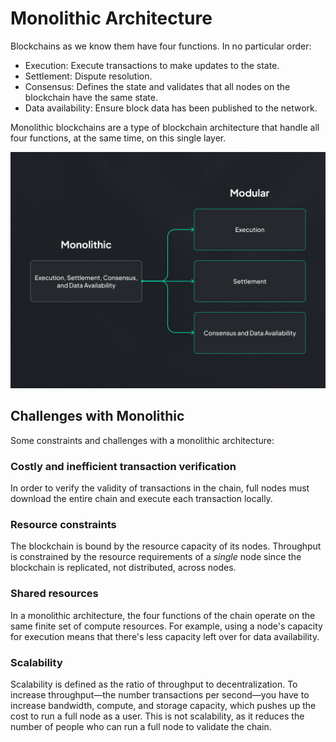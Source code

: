# Monolithic Architecture

Blockchains as we know them have four functions. In no particular order:

- Execution: Execute transactions to make updates to the state.
- Settlement: Dispute resolution.
- Consensus: Defines the state and validates that all nodes on the blockchain have the same state.
- Data availability: Ensure block data has been published to the network.

Monolithic blockchains are a type of blockchain architecture that handle all four functions, at the same time, on this single layer.

![monolithic](./images/monolithic.png)

## Challenges with Monolithic

Some constraints and challenges with a monolithic architecture:

### Costly and inefficient transaction verification

In order to verify the validity of transactions in the chain, full nodes must download the entire chain and execute each transaction locally.

### Resource constraints

The blockchain is bound by the resource capacity of its nodes. Throughput is constrained by the resource requirements of a _single_ node since the blockchain is replicated, not distributed, across nodes.

### Shared resources

In a monolithic architecture, the four functions of the chain operate on the same finite set of compute resources. For example, using a node's capacity for execution means that there's less capacity left over for data availability.

### Scalability

Scalability is defined as the ratio of throughput to decentralization. To increase throughput—the number transactions per second—you have to increase bandwidth, compute, and storage capacity, which pushes up the cost to run a full node as a user. This is not scalability, as it reduces the number of people who can run a full node to validate the chain.
